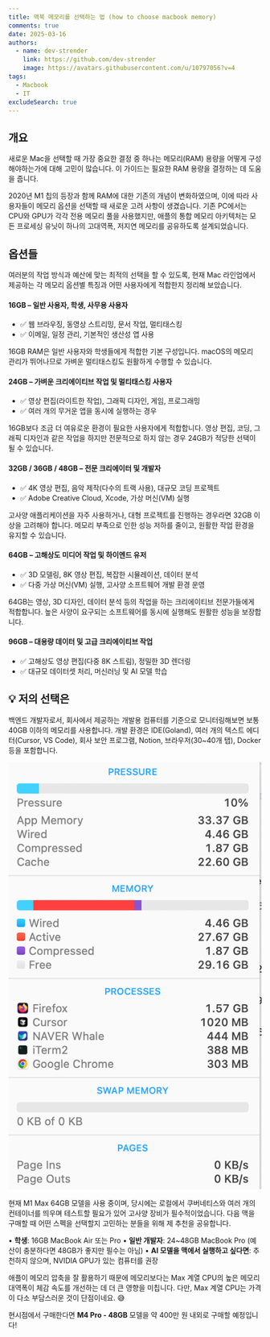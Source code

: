 ```yaml
---
title: 맥북 메모리를 선택하는 법 (how to choose macbook memory)
comments: true
date: 2025-03-16
authors:
  - name: dev-strender
    link: https://github.com/dev-strender
    image: https://avatars.githubusercontent.com/u/10797056?v=4
tags:
  - Macbook
  - IT
excludeSearch: true
---
```


## 개요

새로운 Mac을 선택할 때 가장 중요한 결정 중 하나는 메모리(RAM) 용량을 어떻게 구성해야하는가에 대해 고민이 많습니다. 이 가이드는 필요한 RAM 용량을 결정하는 데 도움을 줍니다.

2020년 M1 칩의 등장과 함께 RAM에 대한 기존의 개념이 변화하였으며, 이에 따라 사용자들이 메모리 옵션을 선택할 때 새로운 고려 사항이 생겼습니다. 기존 PC에서는 CPU와 GPU가 각각 전용 메모리 풀을 사용했지만, 애플의 통합 메모리 아키텍처는 모든 프로세싱 유닛이 하나의 고대역폭, 저지연 메모리를 공유하도록 설계되었습니다.

## 옵션들

여러분의 작업 방식과 예산에 맞는 최적의 선택을 할 수 있도록, 현재 Mac 라인업에서 제공하는 각 메모리 옵션별 특징과 어떤 사용자에게 적합한지 정리해 보았습니다.

#### 16GB – 일반 사용자, 학생, 사무용 사용자

- ✅ 웹 브라우징, 동영상 스트리밍, 문서 작업, 멀티태스킹
- ✅ 이메일, 일정 관리, 기본적인 생산성 앱 사용

16GB RAM은 일반 사용자와 학생들에게 적합한 기본 구성입니다. macOS의 메모리 관리가 뛰어나므로 가벼운 멀티태스킹도 원활하게 수행할 수 있습니다.

#### 24GB – 가벼운 크리에이티브 작업 및 멀티태스킹 사용자

- ✅ 영상 편집(라이트한 작업), 그래픽 디자인, 게임, 프로그래밍
- ✅ 여러 개의 무거운 앱을 동시에 실행하는 경우

16GB보다 조금 더 여유로운 환경이 필요한 사용자에게 적합합니다. 영상 편집, 코딩, 그래픽 디자인과 같은 작업을 하지만 전문적으로 하지 않는 경우 24GB가 적당한 선택이 될 수 있습니다.

#### 32GB / 36GB / 48GB – 전문 크리에이터 및 개발자

- ✅ 4K 영상 편집, 음악 제작(다수의 트랙 사용), 대규모 코딩 프로젝트
- ✅ Adobe Creative Cloud, Xcode, 가상 머신(VM) 실행

고사양 애플리케이션을 자주 사용하거나, 대형 프로젝트를 진행하는 경우라면 32GB 이상을 고려해야 합니다. 메모리 부족으로 인한 성능 저하를 줄이고, 원활한 작업 환경을 유지할 수 있습니다.

#### 64GB – 고해상도 미디어 작업 및 하이엔드 유저

- ✅ 3D 모델링, 8K 영상 편집, 복잡한 시뮬레이션, 데이터 분석
- ✅ 다중 가상 머신(VM) 실행, 고사양 소프트웨어 개발 환경 운영

64GB는 영상, 3D 디자인, 데이터 분석 등의 작업을 하는 크리에이티브 전문가들에게 적합합니다. 높은 사양이 요구되는 소프트웨어를 동시에 실행해도 원활한 성능을 보장합니다.

#### 96GB – 대용량 데이터 및 고급 크리에이티브 작업

- ✅ 고해상도 영상 편집(다중 8K 스트림), 정밀한 3D 렌더링
- ✅ 대규모 데이터셋 처리, 머신러닝 및 AI 모델 학습

## 💡 저의 선택은

백엔드 개발자로서, 회사에서 제공하는 개발용 컴퓨터를 기준으로 모니터링해보면 보통 40GB 이하의 메모리를 사용합니다. 개발 환경은 IDE(Goland), 여러 개의 텍스트 에디터(Cursor, VS Code), 회사 보안 프로그램, Notion, 브라우저(30~40개 탭), Docker 등을 포함합니다.

![실제 사용량](./images/20250318011722.png)

현재 M1 Max 64GB 모델을 사용 중이며, 당시에는 로컬에서 쿠버네티스와 여러 개의 컨테이너를 띄우며 테스트할 필요가 있어 고사양 장비가 필수적이었습니다. 다음 맥을 구매할 때 어떤 스펙을 선택할지 고민하는 분들을 위해 제 추천을 공유합니다.

• **학생**: 16GB MacBook Air 또는 Pro
• **일반 개발자**: 24~48GB MacBook Pro (예산이 충분하다면 48GB가 좋지만 필수는 아님)
• **AI 모델을 맥에서 실행하고 싶다면**: 추천하지 않으며, NVIDIA GPU가 있는 컴퓨터를 권장

애플이 메모리 압축을 잘 활용하기 때문에 메모리보다는 Max 계열 CPU의 높은 메모리 대역폭이 체감 속도를 개선하는 데 더 큰 영향을 미칩니다. 다만, Max 계열 CPU는 가격이 다소 부담스러운 것이 단점이네요. 😅

현시점에서 구매한다면 **M4 Pro - 48GB** 모델을 약 400만 원 내외로 구매할 예정입니다!
